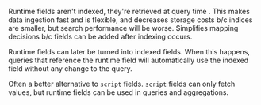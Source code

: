 Runtime fields aren't indexed, they're retrieved at query time . This makes data ingestion fast and is flexible, and decreases storage costs b/c indices are smaller, but search performance will be worse. Simplifies mapping decisions b/c fields can be added after indexing occurs.

Runtime fields can later be turned into indexed fields. When this happens, queries that reference the runtime field will automatically use the indexed field without any change to the query.

Often a better alternative to `script` fields. `script` fields can only fetch values, but runtime fields can be used in queries and aggregations. 